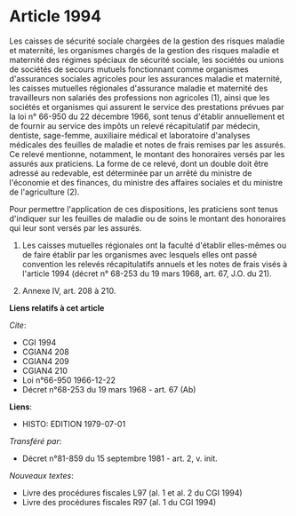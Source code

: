 # Article 1994

Les caisses de sécurité sociale chargées de la gestion des risques maladie et maternité, les organismes chargés de la gestion
des risques maladie et maternité des régimes spéciaux de sécurité sociale, les sociétés ou unions de sociétés de secours
mutuels fonctionnant comme organismes d'assurances sociales agricoles pour les assurances maladie et maternité, les caisses
mutuelles régionales d'assurance maladie et maternité des travailleurs non salariés des professions non agricoles (1), ainsi
que les sociétés et organismes qui assurent le service des prestations prévues par la loi n° 66-950 du 22 décembre 1966, sont
tenus d'établir annuellement et de fournir au service des impôts un relevé récapitulatif par médecin, dentiste, sage-femme,
auxiliaire médical et laboratoire d'analyses médicales des feuilles de maladie et notes de frais remises par les assurés. Ce
relevé mentionne, notamment, le montant des honoraires versés par les assurés aux praticiens. La forme de ce relevé, dont un
double doit être adressé au redevable, est déterminée par un arrêté du ministre de l'économie et des finances, du ministre
des affaires sociales et du ministre de l'agriculture (2).

Pour permettre l'application de ces dispositions, les praticiens sont tenus d'indiquer sur les feuilles de maladie ou de
soins le montant des honoraires qui leur sont versés par les assurés.

1)  Les caisses mutuelles régionales ont la faculté d'établir elles-mêmes ou de faire établir par les organismes avec
lesquels elles ont passé convention les relevés récapitulatifs annuels et les notes de frais visés à l'article 1994 (décret
n° 68-253 du 19 mars 1968, art. 67, J.O. du 21).

2)  Annexe IV, art. 208 à 210.

**Liens relatifs à cet article**

_Cite_:

  - CGI 1994
  - CGIAN4 208
  - CGIAN4 209
  - CGIAN4 210
  - Loi n°66-950 1966-12-22
  - Décret n°68-253 du 19 mars 1968 - art. 67 (Ab)

**Liens**:

  - HISTO: EDITION 1979-07-01

_Transféré par_:

  - Décret n°81-859 du 15 septembre 1981 - art. 2, v. init.

_Nouveaux textes_:

  - Livre des procédures fiscales L97 (al. 1 et al. 2 du CGI 1994)
  - Livre des procédures fiscales R97 (al. 1 du CGI 1994)
